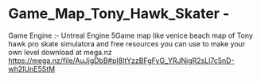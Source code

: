 # Game_Map_Tony_Hawk_Skater -
Game Engine :- Untreal Engine 5Game map like venice beach map of Tony hawk pro skate simulatora and free resources you can use to make your own level
download at mega.nz https://mega.nz/file/AuJjgDbB#pI8ltYzzBFgFyG_YRJNigR2sLl7c5nD-wh2IUnE5StM
